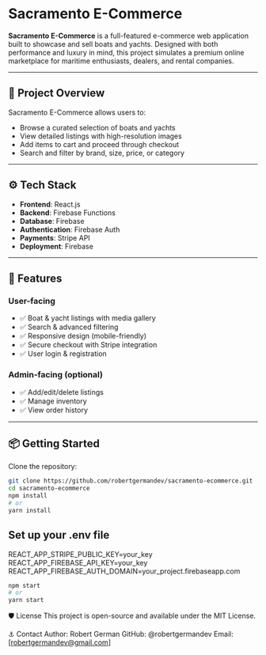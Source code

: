 # Sacramento E-Commerce

**Sacramento E-Commerce** is a full-featured e-commerce web application built to showcase and sell boats and yachts. Designed with both performance and luxury in mind, this project simulates a premium online marketplace for maritime enthusiasts, dealers, and rental companies.

---

## 🌊 Project Overview

Sacramento E-Commerce allows users to:

- Browse a curated selection of boats and yachts
- View detailed listings with high-resolution images
- Add items to cart and proceed through checkout
- Search and filter by brand, size, price, or category

---

## ⚙️ Tech Stack

- **Frontend**: React.js
- **Backend**: Firebase Functions
- **Database**: Firebase
- **Authentication**: Firebase Auth
- **Payments**: Stripe API
- **Deployment**: Firebase

---

## 🚤 Features

### User-facing
- ✅ Boat & yacht listings with media gallery
- ✅ Search & advanced filtering
- ✅ Responsive design (mobile-friendly)
- ✅ Secure checkout with Stripe integration
- ✅ User login & registration

### Admin-facing (optional)
- ✅ Add/edit/delete listings
- ✅ Manage inventory
- ✅ View order history

---

## 📦 Getting Started

Clone the repository:

```bash
git clone https://github.com/robertgermandev/sacramento-ecommerce.git
cd sacramento-ecommerce
npm install
# or
yarn install
```

## Set up your .env file

REACT_APP_STRIPE_PUBLIC_KEY=your_key
REACT_APP_FIREBASE_API_KEY=your_key
REACT_APP_FIREBASE_AUTH_DOMAIN=your_project.firebaseapp.com

```bash
npm start
# or
yarn start
```

🛡️ License
This project is open-source and available under the MIT License.

⚓ Contact
Author: Robert German
GitHub: @robertgermandev
Email: [robertgermandev@gmail.com]
